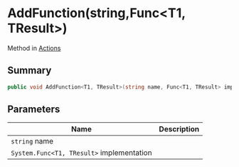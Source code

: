 # AddFunction(string,Func\<T1, TResult>)

Method in [Actions](./)

## Summary

```csharp
public void AddFunction<T1, TResult>(string name, Func<T1, TResult> implementation);
```

## Parameters

| Name                                      | Description |
| ----------------------------------------- | ----------- |
| `string` name                             |             |
| `System.Func<T1, TResult>` implementation |             |
